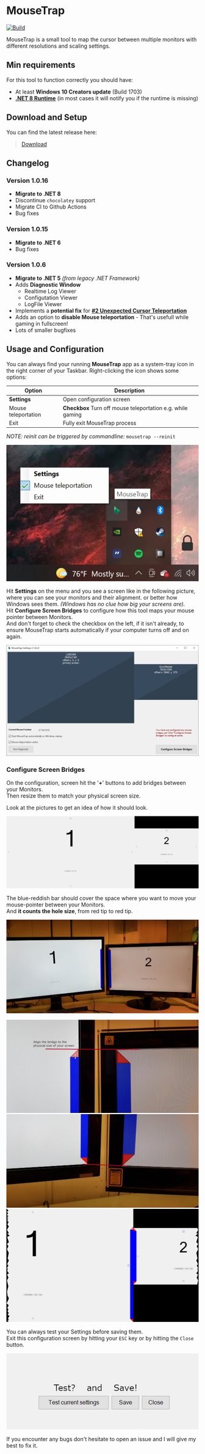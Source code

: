 # MouseTrap

[![Build](https://github.com/r-Larch/MouseTrap/actions/workflows/build.yml/badge.svg)](https://github.com/r-Larch/MouseTrap/actions/workflows/build.yml)

MouseTrap is a small tool to map the cursor between multiple monitors with <br>
different resolutions and scaling settings.

## Min requirements

For this tool to function correctly you should have:

 - At least **Windows 10 Creators update** (Build 1703)
 - [**.NET 8 Runtime**](https://dotnet.microsoft.com/en-us/download/dotnet/8.0) (in most cases it will notify you if the runtime is missing)


## Download and Setup

You can find the latest release here:
> [Download](https://github.com/r-Larch/MouseTrap/releases)


## Changelog

### Version 1.0.16

 - **Migrate to .NET 8**
 - Discontinue `chocolatey` support
 - Migrate CI to Github Actions
 - Bug fixes

### Version 1.0.15

 - **Migrate to .NET 6**
 - Bug fixes

### Version 1.0.6

 - **Migrate to .NET 5** _(from legacy .NET Framework)_
 - Adds **Diagnostic Window**
   - Realtime Log Viewer
   - Configutation Viewer
   - LogFile Viewer
 - Implements a **potential fix** for **[#2 Unexpected Cursor Teleportation](https://github.com/r-Larch/MouseTrap/issues/2)**
 - Adds an option to **disable Mouse teleportation** - That's usefull while gaming in fullscreen!
 - Lots of smaller bugfixes


## Usage and Configuration

You can always find your running **MouseTrap** app as a system-tray icon in the right corner of your Taskbar.
Right-clicking the icon shows some options:

   Option           |   Description
--------------------|------------------------------------------------------------------
**Settings**        | Open configuration screen
Mouse teleportation | **Checkbox** Turn off mouse teleportation e.g. while gaming
Exit                | Fully exit MouseTrap process

_NOTE: reinit can be triggered by commandline:_ `mousetrap --reinit`

![Tray icon](https://raw.githubusercontent.com/r-Larch/MouseTrap/master/images/tray-snap.jpg)

Hit **Settings** on the menu and you see a screen like in the following picture, where you can see your monitors and their alignment.
or better how Windows sees them. *(Windows has no clue how big your screens are).*
<br>
Hit **Configure Screen Bridges** to configure how this tool maps your mouse pointer between Monitors.<br>
And don't forget to check the checkbox on the left, if it isn't already, to ensure MouseTrap starts automatically
if your computer turns off and on again.

![Settings Screen](https://raw.githubusercontent.com/r-Larch/MouseTrap/master/images/settings-screen.jpg)

### Configure Screen Bridges

On the configuration, screen hit the '**+**' buttons to add bridges between your Monitors.<br>
Then resize them to match your physical screen size.

Look at the pictures to get an idea of how it should look.

![Config Screen](https://raw.githubusercontent.com/r-Larch/MouseTrap/master/images/config-screen.jpg)

The blue-reddish bar should cover the space where you want to move your mouse-pointer between your Monitors.<br>
And **it counts the hole size**, from red tip to red tip.

![Bridge](https://raw.githubusercontent.com/r-Larch/MouseTrap/master/images/bridge-pic.jpg)


![Bridge top](https://raw.githubusercontent.com/r-Larch/MouseTrap/master/images/bridge-top-pic.jpg)
![Bridge bottom](https://raw.githubusercontent.com/r-Larch/MouseTrap/master/images/bridge-bottom-pic.jpg)
![Bridge](https://raw.githubusercontent.com/r-Larch/MouseTrap/master/images/bridge-snap.jpg)

You can always test your Settings before saving them.<br>
Exit this configuration screen by hitting your `ESC` key or by hitting the `Close` button.

![Test and save](https://raw.githubusercontent.com/r-Larch/MouseTrap/master/images/test-and-save.jpg)

If you encounter any bugs don't hesitate to open an issue and I will give my best to fix it.

